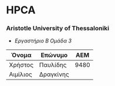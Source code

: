 # HPCA
### Aristotle University of Thessaloniki 
- *Εργαστήριο Β Ομάδα 3*

Όνομα | Επώνυμο | ΑΕΜ
--- | --- | ---
Χρήστος | Παυλίδης | 9480
Αιμίλιος | Δραγκίνης | 

